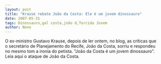 ```yaml
---
layout: post
title: "Krause rebate João da Costa: Ele é um jovem dinossauro"
date: 2007-05-31
tags: Dinossauro,gal costa,joão d,Torcida Jovem
author: None
---
```

O ex-ministro Gustavo Krause, depois de ler ontem, no blog, as cr&iacute;ticas que o secret&aacute;rio de Planejamento do Recife, Jo&atilde;o da Costa, sorriu e respondeu no mesmo tom a ironia do petista.
&quot;Jo&atilde;o da Costa &eacute; um jovem dinossauro&quot;. 
Leia aqui o ataque de Jo&atilde;o da Costa. 